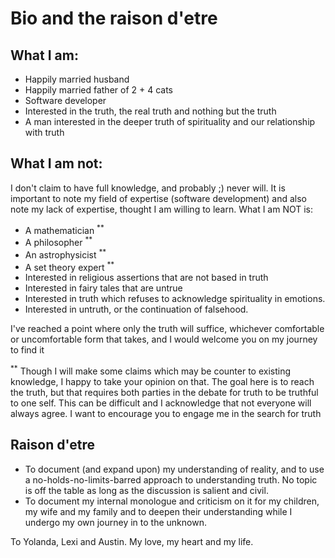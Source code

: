 # Bio and the raison d'etre

## What I am:

* Happily married husband
* Happily married father of 2 + 4 cats
* Software developer
* Interested in the truth, the real truth and nothing but the truth
* A man interested in the deeper truth of spirituality and our relationship with truth

## What I am not:

I don't claim to have full knowledge, and probably ;) never will. It is important to note my field of expertise (software development) and also note my lack of expertise, thought I am willing to learn. What I am NOT is: 

* A mathematician <sup>**</sup>
* A philosopher <sup>**</sup>
* An astrophysicist <sup>**</sup>
* A set theory expert <sup>**</sup>
* Interested in religious assertions that are not based in truth
* Interested in fairy tales that are untrue
* Interested in truth which refuses to acknowledge spirituality in emotions.
* Interested in untruth, or the continuation of falsehood. 

I've reached a point where only the truth will suffice, whichever comfortable or uncomfortable form that takes, and I would welcome you on my journey to find it


<sup>**</sup> Though I will make some claims which may be counter to existing knowledge, I happy to take your opinion on that. The goal here is to reach the truth, but that requires both parties in the debate for truth to be truthful to one self. This can be difficult and I acknowledge that not everyone will always agree. I want to encourage you to engage me in the search for truth

## Raison d'etre

* To document (and expand upon) my understanding of reality, and to use a no-holds-no-limits-barred approach to understanding truth. No topic is off the table as long as the discussion is salient and civil.
* To document my internal monologue and criticism on it for my children, my wife and my family and to deepen their understanding while I undergo my own journey in to the unknown.

To Yolanda, Lexi and Austin. My love, my heart and my life.
